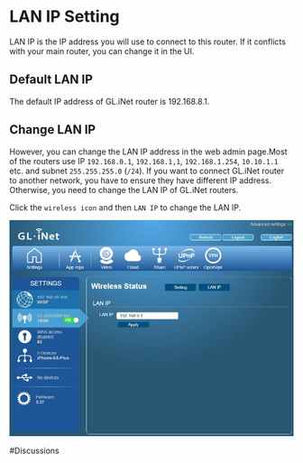 # LAN IP Setting

LAN IP is the IP address you will use to connect to this router. If it conflicts with your main router, you can change it in the UI.



## Default LAN IP
The default IP address of GL.iNet router is 192.168.8.1. 

## Change LAN IP
However, you can change the LAN IP address in the web admin page.Most of the routers use IP `192.168.0.1`, `192.168.1,1`, `192.168.1.254`, `10.10.1.1` etc. and subnet `255.255.255.0` (`/24`). If you want to connect GL.iNet router to another network, you have to ensure they have different IP address. Otherwise, you need to change the LAN IP of GL.iNet routers.

Click the `wireless icon` and then `LAN IP` to change the LAN IP.

![LAN IP](src/lan_ip/lan.jpg)



#Discussions